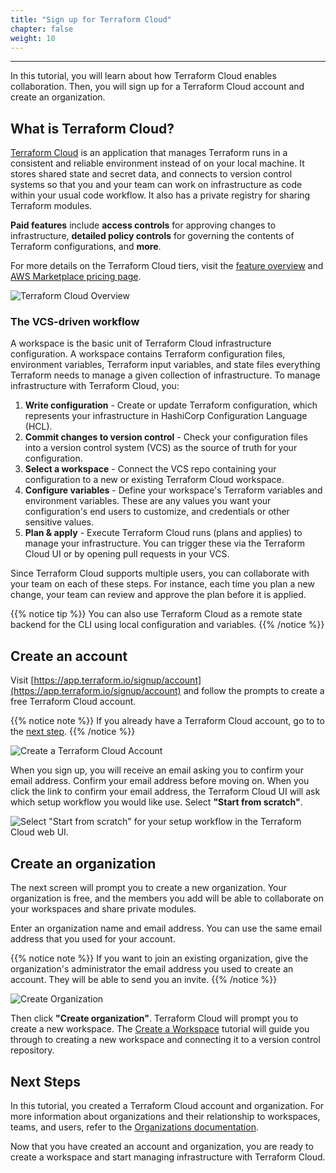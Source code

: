 ```yaml
---
title: "Sign up for Terraform Cloud"
chapter: false
weight: 10
---
```

---

In this tutorial, you will learn about how Terraform Cloud enables collaboration. Then, you will sign up for a Terraform Cloud account and create an organization.

## What is Terraform Cloud?

[Terraform Cloud](https://www.terraform.io/cloud) is an application that manages Terraform runs in a consistent and reliable
environment instead of on your local machine. It stores shared state and secret data, and connects to version control systems so that you and your team can work on infrastructure as code within your usual code workflow. It also has a private registry for sharing Terraform modules.

**Paid features** include **access controls** for approving changes to infrastructure, **detailed policy controls** for governing the contents of Terraform configurations, and **more**.

For more details on the Terraform Cloud tiers, visit the [feature overview](https://www.terraform.io/docs/cloud/overview.html) and [AWS Marketplace pricing page](https://aws.amazon.com/marketplace/pp/prodview-hc45vce44fstk).

![Terraform Cloud Overview](/images/hashicorp/terraform/cloud/overview.png)

### The VCS-driven workflow

A workspace is the basic unit of Terraform Cloud infrastructure configuration. A workspace contains Terraform configuration files, environment variables, Terraform input variables, and state files everything Terraform needs to manage a given collection of infrastructure. To manage infrastructure with Terraform Cloud, you:

1. **Write configuration** - Create or update Terraform configuration, which represents your infrastructure in HashiCorp Configuration Language (HCL).
2. **Commit changes to version control** - Check your configuration files into a version control system (VCS) as the source of truth for your configuration.
3. **Select a workspace** - Connect the VCS repo containing your configuration to a new or existing Terraform Cloud workspace.
4. **Configure variables** - Define your workspace's Terraform variables and environment variables. These are any values you want your configuration's end users to customize, and credentials or other sensitive values.
5. **Plan & apply** - Execute Terraform Cloud runs (plans and applies) to manage your infrastructure. You can trigger these via the Terraform Cloud UI or by opening pull requests in your VCS.

Since Terraform Cloud supports multiple users, you can collaborate with your team on each of these steps. For instance, each time you plan a new change, your team can review and approve the plan before it is applied.

{{% notice tip %}}
You can also use Terraform Cloud as a remote state backend for the CLI using local configuration and variables.
{{% /notice %}}

## Create an account

Visit [https://app.terraform.io/signup/account](https://app.terraform.io/signup/account) and follow the prompts to create a free Terraform Cloud account.

{{% notice note %}}
If you already have a Terraform Cloud account, go to to the [next step](#create-an-organization).
{{% /notice %}}

![Create a Terraform Cloud Account](/images/hashicorp/terraform/cloud/sign-up.png)

When you sign up, you will receive an email asking you to confirm your email address. Confirm your email address before moving on. When you click the link to confirm your email address, the Terraform Cloud UI will ask which setup workflow you would like use. Select **"Start from scratch"**.

![Select "Start from scratch" for your setup workflow in the Terraform Cloud web UI.](/images/hashicorp/terraform/cloud/setup-workflow.png)

## Create an organization

The next screen will prompt you to create a new organization. Your organization is free, and the members you add will be able to collaborate on your workspaces and share private modules.

Enter an organization name and email address. You can use the same email
address that you used for your account.

{{% notice note %}}
If you want to join an existing organization, give the organization's administrator the email address you used to create an account. They will be able to send you an invite.
{{% /notice %}}

![Create Organization](/images/hashicorp/terraform/cloud/new-organization.png)

Then click **"Create organization"**. Terraform Cloud will prompt you to create a new workspace. The [Create a Workspace](2-cloud-workspace-create.html) tutorial will guide you through to creating a new workspace and connecting it to a version control repository.

## Next Steps

In this tutorial, you created a Terraform Cloud account and organization. For more information about organizations and their relationship to workspaces, teams, and users, refer to the [Organizations documentation](https://www.terraform.io/docs/cloud/users-teams-organizations/organizations.html#creating-organizations).

Now that you have created an account and organization, you are ready to create a workspace and start managing infrastructure with Terraform Cloud.
